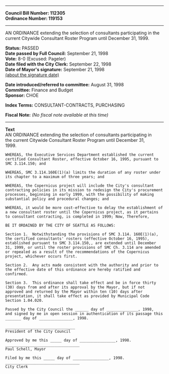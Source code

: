* * * * *  
  
**Council Bill Number: [](#h0)[](#h2)112305**   
**Ordinance Number: 119153**  
  
* * * * *  
  
AN ORDINANCE extending the selection of consultants participating in the current Citywide Consultant Roster Program until December 31, 1999.  
  
**Status:** PASSED   
**Date passed by Full Council:** September 21, 1998   
**Vote:** 8-0 (Excused: Pageler)   
**Date filed with the City Clerk:** September 22, 1998   
**Date of Mayor's signature:** September 21, 1998   
[(about the signature date)](/~public/approvaldate.htm)   
  
  
**Date introduced/referred to committee:** August 31, 1998   
**Committee:** Finance and Budget   
**Sponsor:** CHOE   
  
**Index Terms:** CONSULTANT-CONTRACTS, PURCHASING  
  
**Fiscal Note:** *(No fiscal note available at this time)*  
  
* * * * *  
  
**Text**  
    AN ORDINANCE extending the selection of consultants participating in  
    the current Citywide Consultant Roster Program until December 31,  
    1999.  
  
    WHEREAS, the Executive Services Department established the current  
    certified Consultant Roster, effective October 16, 1995, pursuant to  
    SMC 3.114.150; and  
  
    WHEREAS, SMC 3.114.160E(1)(a) limits the duration of any roster under  
    its chapter to a maximum of three years; and  
  
    WHEREAS, the Copernicus project will include the City's consultant  
    contracting policies in its mission to redesign the City's procurement  
    processes, beginning in early 1999, with the possibility of making  
    substantial policy and procedural changes; and  
  
    WHEREAS, it would be more cost-effective to delay the establishment of  
    a new consultant roster until the Copernicus project, as it pertains  
    to consultant contracting, is completed in 1999; Now, Therefore,  
  
    BE IT ORDAINED BY THE CITY OF SEATTLE AS FOLLOWS:  
  
    Section 1.  Notwithstanding the provisions of SMC 3.114. 160E(1)(a),  
    the certified consultants' rosters (effective October 16, 1995),  
    established pursuant to SMC 3.114.150,, are extended until December  
    31, 1999, or until the roster provisions of SMC Ch. 3.114 are amended  
    or repealed as a result of the recommendations of the Copernicus  
    project, whichever occurs first.  
  
    Section 2.  Any acts made consistent with the authority and prior to  
    the effective date of this ordinance are hereby ratified and  
    confirmed.  
  
    Section 3.  This ordinance shall take effect and be in force thirty  
    (30) days from and after its approval by the Mayor, but if not  
    approved and returned by the Mayor within ten (10) days after  
    presentation, it shall take effect as provided by Municipal Code  
    Section 1.04.020.  
  
    Passed by the City Council the ______ day of ______________, 1998,  
    and signed by me in open session in authentication of its passage this  
    _______ day of _______________, 1998.  
  
    _______________________________  
    President of the City Council  
  
    Approved by me this _____ day of ________________, 1998.  
    _________________________________  
    Paul Schell, Mayor  
  
    Filed by me this _____ day of ________________, 1998.  
    _________________________________  
    City Clerk  
